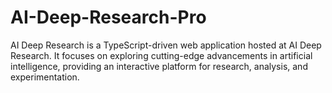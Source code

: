 # AI-Deep-Research-Pro
AI Deep Research is a TypeScript-driven web application hosted at AI Deep Research. It focuses on exploring cutting-edge advancements in artificial intelligence, providing an interactive platform for research, analysis, and experimentation.
